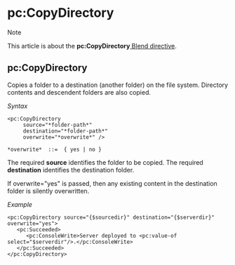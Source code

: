 # pc:CopyDirectory



> [!NOTE]
> This article is about the **pc:CopyDirectory**[ Blend directive](/docs/Repositories/Blend%20directives).

## **pc:CopyDirectory**

Copies a folder to a destination (another folder) on the file system. Directory contents and descendent folders are also copied.

*Syntax*
 

```
<pc:CopyDirectory
     source="*folder-path*"
     destination="*folder-path*"
     overwrite="*overwrite*" />

*overwrite*  ::=  { yes | no }
```

The required **source** identifies the folder to be copied. The required **destination** identifies the destination folder.

If overwrite="yes" is passed, then any existing content in the destination folder is silently overwritten.

*Example*

```language-xml
<pc:CopyDirectory source="{$sourcedir}" destination="{$serverdir}" overwrite="yes">
   <pc:Succeeded>
      <pc:ConsoleWrite>Server deployed to <pc:value-of select="$serverdir"/>.</pc:ConsoleWrite>   
   </pc:Succeeded>   
</pc:CopyDirectory>  
```

 